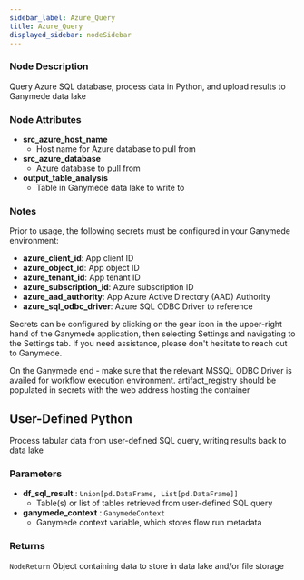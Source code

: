 ```yaml
---
sidebar_label: Azure_Query
title: Azure_Query
displayed_sidebar: nodeSidebar
---
```


### Node Description
Query Azure SQL database, process data in Python, and upload results to Ganymede data lake


### Node Attributes
- **src_azure_host_name**
  - Host name for Azure database to pull from
- **src_azure_database**
  - Azure database to pull from
- **output_table_analysis**
  - Table in Ganymede data lake to write to


### Notes
Prior to usage, the following secrets must be configured in your Ganymede environment:
- **azure_client_id**: App client ID
- **azure_object_id**: App object ID
- **azure_tenant_id**: App tenant ID
- **azure_subscription_id**: Azure subscription ID
- **azure_aad_authority**: App Azure Active Directory (AAD) Authority
- **azure_sql_odbc_driver**: Azure SQL ODBC Driver to reference

Secrets can be configured by clicking on the gear icon in the upper-right hand of the Ganymede
application, then selecting Settings and navigating to the Settings tab.  If you need
assistance, please don't hesitate to reach out to Ganymede.

On the Ganymede end - make sure that the relevant MSSQL ODBC Driver is availed for
workflow execution environment.
artifact_registry should be populated in secrets with the web address hosting the container
## User-Defined Python
Process tabular data from user-defined SQL query, writing results back to data lake


### Parameters
- **df_sql_result** : `Union[pd.DataFrame, List[pd.DataFrame]]`
    - Table(s) or list of tables retrieved from user-defined SQL query
- **ganymede_context** : `GanymedeContext`
    - Ganymede context variable, which stores flow run metadata


### Returns
`NodeReturn`
  Object containing data to store in data lake and/or file storage